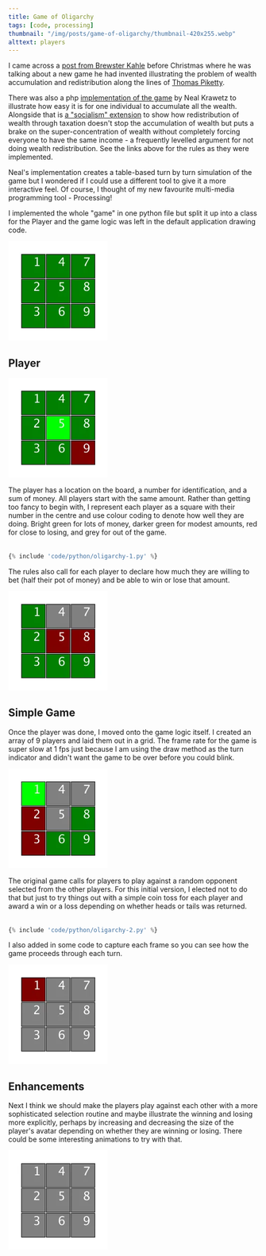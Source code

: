 ```yaml
---
title: Game of Oligarchy
tags: [code, processing]
thumbnail: "/img/posts/game-of-oligarchy/thumbnail-420x255.webp"
alttext: players
---
```


I came across a <a href="http://brewster.kahle.org/2019/11/30/the-game-of-oligarchy/">post from Brewster Kahle</a> before Christmas where he was talking about a new game he had invented illustrating the problem of
wealth accumulation and redistribution along the lines of <a href="https://en.wikipedia.org/wiki/Capital_in_the_Twenty-First_Century">Thomas Piketty</a>.

There was also a php <a href="https://hackerfactor.com/oligarchy-game.php">implementation of the game</a> by Neal Krawetz to illustrate
how easy it is for one individual to accumulate all the wealth. Alongside that is <a href="https://hackerfactor.com/oligarchy-game.php?soc">a "socialism" extension</a>
to show how redistribution of wealth through taxation doesn't stop the accumulation of wealth but puts a brake on
the super-concentration of wealth without completely forcing everyone to have the same income - a frequently levelled argument
for not doing wealth redistribution. See the links above for the rules as they were implemented.

Neal's implementation creates a table-based turn by turn simulation of the game but I wondered if I could use a different tool
to give it a more interactive feel. Of course, I thought of my new favourite multi-media programming tool - Processing!

I implemented the whole "game" in one python file but split it up into a class for the Player and the game logic was left in the
default application drawing code.

![grid](/img/posts/game-of-oligarchy/grid-1.webp)

## Player

![grid](/img/posts/game-of-oligarchy/grid-2.webp)

The player has a location on the board, a number for identification, and a sum of money. All players start with the same amount.
Rather than getting too fancy to begin with, I represent each player as a square with their number in the centre and use colour
coding to denote how well they are doing. Bright green for lots of money, darker green for modest amounts, red for close to losing, and grey for out of the game.

```python

{% include 'code/python/oligarchy-1.py' %}

```

The rules also call for each player to declare how much they are willing to bet (half their pot of money) and be able to win
or lose that amount.

![grid](/img/posts/game-of-oligarchy/grid-3.webp)

## Simple Game

Once the player was done, I moved onto the game logic itself. I created an array of 9 players and laid them out in a grid.
The frame rate for the game is super slow at 1 fps just because I am using the draw method as the turn indicator and didn't want the game to be over before you could blink.

![grid](/img/posts/game-of-oligarchy/grid-4.webp)

The original game calls for players to play against a random opponent selected from the other players. For this initial version,
I elected not to do that but just to try things out with a simple coin toss for each player and award a win or a loss depending on
whether heads or tails was returned.

```python

{% include 'code/python/oligarchy-2.py' %}

```

I also added in some code to capture each frame so you can see how the game proceeds through each turn.

![grid](/img/posts/game-of-oligarchy/grid-5.webp)

## Enhancements

Next I think we should make the players play against each other with a more sophisticated selection routine and maybe
illustrate the winning and losing more explicitly, perhaps by increasing and decreasing the size of the player's avatar
depending on whether they are winning or losing. There could be some interesting animations to try with that.

![grid](/img/posts/game-of-oligarchy/grid-6.webp)
